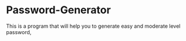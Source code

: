 # Password-Generator
This is a program that will help you to generate easy and moderate level password,
